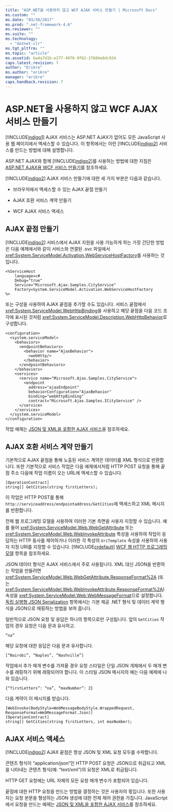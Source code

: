 ```yaml
---
title: "ASP.NET을 사용하지 않고 WCF AJAX 서비스 만들기 | Microsoft Docs"
ms.custom: ""
ms.date: "03/30/2017"
ms.prod: ".net-framework-4.6"
ms.reviewer: ""
ms.suite: ""
ms.technology: 
  - "dotnet-clr"
ms.tgt_pltfrm: ""
ms.topic: "article"
ms.assetid: ba4a7d1b-e277-4978-9f62-37684e6dc934
caps.latest.revision: 7
author: "Erikre"
ms.author: "erikre"
manager: "erikre"
caps.handback.revision: 7
---
```

# ASP.NET을 사용하지 않고 WCF AJAX 서비스 만들기
[!INCLUDE[indigo1](../../../../includes/indigo1-md.md)] AJAX 서비스는 ASP.NET AJAX가 없어도 모든 JavaScript 사용 웹 페이지에서 액세스할 수 있습니다.  이 항목에서는 이런 [!INCLUDE[indigo2](../../../../includes/indigo2-md.md)] 서비스를 만드는 방법에 대해 설명합니다.  
  
 ASP.NET AJAX와 함께 [!INCLUDE[indigo2](../../../../includes/indigo2-md.md)]를 사용하는 방법에 대한 지침은 [ASP.NET AJAX용 WCF 서비스 만들기](../../../../docs/framework/wcf/feature-details/creating-wcf-services-for-aspnet-ajax.md)를 참조하세요.  
  
 [!INCLUDE[indigo2](../../../../includes/indigo2-md.md)] AJAX 서비스 만들기에 대한 세 가지 부분은 다음과 같습니다.  
  
-   브라우저에서 액세스할 수 있는 AJAX 끝점 만들기  
  
-   AJAX 호환 서비스 계약 만들기  
  
-   WCF AJAX 서비스 액세스  
  
## AJAX 끝점 만들기  
 [!INCLUDE[indigo2](../../../../includes/indigo2-md.md)] 서비스에서 AJAX 지원을 사용 가능하게 하는 가장 간단한 방법은 다음 예제에서와 같이 서비스와 연결된 .svc 파일에서 <xref:System.ServiceModel.Activation.WebServiceHostFactory>를 사용하는 것입니다.  
  
```  
<%ServiceHost   
    language=c#  
    Debug="true"  
    Service="Microsoft.Ajax.Samples.CityService"  
    Factory=System.ServiceModel.Activation.WebServiceHostFactory  
%>  
```  
  
 또는 구성을 사용하여 AJAX 끝점을 추가할 수도 있습니다.  서비스 끝점에서 <xref:System.ServiceModel.WebHttpBinding>을 사용하고 해당 끝점을 다음 코드 조각에 표시된 것처럼 <xref:System.ServiceModel.Description.WebHttpBehavior>로 구성합니다.  
  
```  
<configuration>  
  <system.serviceModel>  
    <behaviors>  
      <endpointBehaviors>  
        <behavior name="AjaxBehavior">  
          <webHttp/>  
        </behavior>  
      </endpointBehaviors>  
    </behaviors>  
    <services>  
      <service name="Microsoft.Ajax.Samples.CityService">  
        <endpoint   
          address="ajaxEndpoint"  
          behaviorConfiguration="AjaxBehavior"  
          binding="webHttpBinding"  
          contract="Microsoft.Ajax.Samples.ICityService" />  
      </service>  
    </services>  
  </system.serviceModel>  
</configuration>  
```  
  
 작업 예제는 [JSON 및 XML을 포함한 AJAX 서비스](../../../../docs/framework/wcf/samples/ajax-service-with-json-and-xml-sample.md)을 참조하세요.  
  
## AJAX 호환 서비스 계약 만들기  
 기본적으로 AJAX 끝점을 통해 노출된 서비스 계약은 데이터를 XML 형식으로 반환합니다.  또한 기본적으로 서비스 작업은 다음 예제에서처럼 HTTP POST 요청을 통해 끝점 주소 다음에 작업 이름이 오는 URL에 액세스할 수 있습니다.  
  
```  
[OperationContract]  
string[] GetCities(string firstLetters);  
```  
  
 이 작업은 HTTP POST를 통해 `http://serviceaddress/endpointaddress/GetCities`에 액세스하고 XML 메시지를 반환합니다.  
  
 전체 웹 프로그래밍 모델을 사용하여 이러한 기본 측면을 사용자 지정할 수 있습니다.  예를 들어 <xref:System.ServiceModel.Web.WebGetAttribute> 또는 <xref:System.ServiceModel.Web.WebInvokeAttribute> 특성을 사용하여 작업이 응답하는 HTTP 동사를 제어하거나 이러한 각 특성의 `UriTemplate` 속성을 사용하여 사용자 지정 URI를 지정할 수 있습니다.  [!INCLUDE[crdefault](../../../../includes/crdefault-md.md)] [WCF 웹 HTTP 프로그래밍 모델](../../../../docs/framework/wcf/feature-details/wcf-web-http-programming-model.md) 항목을 참조하세요.  
  
 JSON 데이터 형식은 AJAX 서비스에서 주로 사용됩니다.  XML 대신 JSON을 반환하는 작업을 만들려면 <xref:System.ServiceModel.Web.WebGetAttribute.ResponseFormat%2A> \(또는 <xref:System.ServiceModel.Web.WebInvokeAttribute.ResponseFormat%2A>\) 속성을 <xref:System.ServiceModel.Web.WebMessageFormat>으로 설정합니다.  [독립 실행형 JSON Serialization](../../../../docs/framework/wcf/feature-details/stand-alone-json-serialization.md) 항목에서는 기본 제공 .NET 형식 및 데이터 계약 형식을 JSON으로 매핑하는 방법을 보여 줍니다.  
  
 일반적으로 JSON 요청 및 응답은 하나의 항목으로만 구성됩니다.  앞의 `GetCities` 작업의 경우 요청은 다음 문과 유사하고.  
  
```  
“na”  
```  
  
 해당 요청에 대한 응답은 다음 문과 유사합니다.  
  
```  
[“Nairobi”, “Naples”, “Nashville”]  
```  
  
 작업에서 추가 매개 변수를 가져올 경우 요청 스타일은 단일 JSON 개체에서 두 매개 변수를 래핑하기 위해 래핑되어야 합니다.  이 스타일 JSON 메시지의 예는 다음 예제에 나와 있습니다.  
  
```  
{“firstLetters”: “na”, “maxNumber”: 2}  
```  
  
 다음 계약이 이 메시지를 받습니다.  
  
```  
[WebInvoke(BodyStyle=WebMessageBodyStyle.WrappedRequest, ResponseFormat=WebMessageFormat.Json)]  
[OperationContract]  
string[] GetCities(string firstLetters, int maxNumber);  
```  
  
## AJAX 서비스 액세스  
 [!INCLUDE[indigo2](../../../../includes/indigo2-md.md)] AJAX 끝점은 항상 JSON 및 XML 요청 모두를 수락합니다.  
  
 콘텐츠 형식이 “application\/json”인 HTTP POST 요청은 JSON으로 취급되고 XML을 나타내는 콘텐츠 형식\(예: “text\/xml”\)의 요청은 XML로 취급됩니다.  
  
 HTTP GET 요청에는 URL 자체의 모든 요청 매개 변수가 포함되어 있습니다.  
  
 끝점에 대한 HTTP 요청을 만드는 방법을 결정하는 것은 사용자의 몫입니다.  또한 사용자는 요청 본문을 형성하는 JSON 생성에 대한 전체 제어 권한을 가집니다.  JavaScript에서 요청을 만드는 예제는 [JSON 및 XML을 포함한 AJAX 서비스](../../../../docs/framework/wcf/samples/ajax-service-with-json-and-xml-sample.md)를 참조하세요.